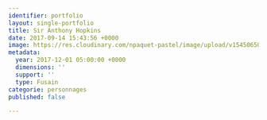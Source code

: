 ```yaml
---
identifier: portfolio
layout: single-portfolio
title: Sir Anthony Hopkins
date: 2017-09-14 15:43:56 +0000
image: https://res.cloudinary.com/npaquet-pastel/image/upload/v1545065057/DSC03250.jpg
metadata:
  year: 2017-12-01 05:00:00 +0000
  dimensions: ''
  support: ''
  type: Fusain
categorie: personnages
published: false

---
```

